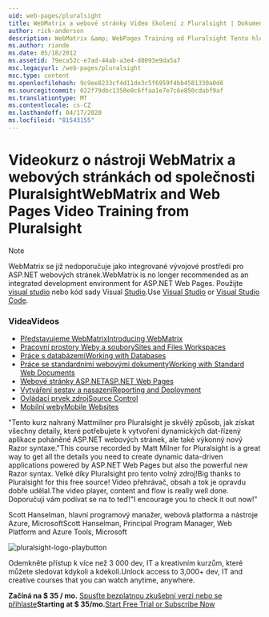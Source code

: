 ```yaml
---
uid: web-pages/pluralsight
title: WebMatrix a webové stránky Video školení z Pluralsight | Dokumenty společnosti Microsoft
author: rick-anderson
description: WebMatrix &amp; WebPages Training od Pluralsight Tento hloubkový kurz vás zprovozní pomocí WebMatrix a ASP.NET webových stránek. Pokrývá everythi...
ms.author: riande
ms.date: 05/18/2012
ms.assetid: 79eca52c-e7ad-44ab-a3e4-d8093e9da5a7
msc.legacyurl: /web-pages/pluralsight
msc.type: content
ms.openlocfilehash: 9c9ee8233cf4d11de3c5f6959f4bb4581330a0d6
ms.sourcegitcommit: 022f79dbc1350e0c6ffaa1e7e7c6e850cdabf9af
ms.translationtype: MT
ms.contentlocale: cs-CZ
ms.lasthandoff: 04/17/2020
ms.locfileid: "81543155"
---
```

# <a name="webmatrix-and-web-pages-video-training-from-pluralsight"></a><span data-ttu-id="2ba40-104">Videokurz o nástroji WebMatrix a webových stránkách od společnosti Pluralsight</span><span class="sxs-lookup"><span data-stu-id="2ba40-104">WebMatrix and Web Pages Video Training from Pluralsight</span></span>

> [!NOTE] 
> <span data-ttu-id="2ba40-105">WebMatrix se již nedoporučuje jako integrované vývojové prostředí pro ASP.NET webových stránek.</span><span class="sxs-lookup"><span data-stu-id="2ba40-105">WebMatrix is no longer recommended as an integrated development environment for ASP.NET Web Pages.</span></span> <span data-ttu-id="2ba40-106">Použijte [visual studio](xref:web-pages/overview/getting-started/program-asp-net-web-pages-in-visual-studio) nebo kód sady Visual [Studio](https://code.visualstudio.com/).</span><span class="sxs-lookup"><span data-stu-id="2ba40-106">Use [Visual Studio](xref:web-pages/overview/getting-started/program-asp-net-web-pages-in-visual-studio) or [Visual Studio Code](https://code.visualstudio.com/).</span></span>

### <a name="videos"></a><span data-ttu-id="2ba40-107">Videa</span><span class="sxs-lookup"><span data-stu-id="2ba40-107">Videos</span></span>

- [<span data-ttu-id="2ba40-108">Představujeme WebMatrix</span><span class="sxs-lookup"><span data-stu-id="2ba40-108">Introducing WebMatrix</span></span>](https://pluralsight.com/training/Player?author=matt-milner&name=webmatrix-introduction-m1&mode=live&clip=0&course=webmatrix-introduction)
- [<span data-ttu-id="2ba40-109">Pracovní prostory Weby a soubory</span><span class="sxs-lookup"><span data-stu-id="2ba40-109">Sites and Files Workspaces</span></span>](https://pluralsight.com/training/Player?author=matt-milner&name=webmatrix-introduction-m2&mode=live&clip=0&course=webmatrix-introduction)
- [<span data-ttu-id="2ba40-110">Práce s databázemi</span><span class="sxs-lookup"><span data-stu-id="2ba40-110">Working with Databases</span></span>](https://pluralsight.com/training/Player?author=matt-milner&name=webmatrix-introduction-m3&mode=live&clip=0&course=webmatrix-introduction)
- [<span data-ttu-id="2ba40-111">Práce se standardními webovými dokumenty</span><span class="sxs-lookup"><span data-stu-id="2ba40-111">Working with Standard Web Documents</span></span>](https://pluralsight.com/training/Player?author=matt-milner&name=webmatrix-introduction-m4&mode=live&clip=0&course=webmatrix-introduction)
- [<span data-ttu-id="2ba40-112">Webové stránky ASP.NET</span><span class="sxs-lookup"><span data-stu-id="2ba40-112">ASP.NET Web Pages</span></span>](https://pluralsight.com/training/Player?author=matt-milner&name=webmatrix-introduction-m5&mode=live&clip=0&course=webmatrix-introduction)
- [<span data-ttu-id="2ba40-113">Vytváření sestav a nasazení</span><span class="sxs-lookup"><span data-stu-id="2ba40-113">Reporting and Deployment</span></span>](https://pluralsight.com/training/Player?author=matt-milner&name=webmatrix-introduction-m8&mode=live&clip=0&course=webmatrix-introduction)
- [<span data-ttu-id="2ba40-114">Ovládací prvek zdroj</span><span class="sxs-lookup"><span data-stu-id="2ba40-114">Source Control</span></span>](https://pluralsight.com/training/Player?author=matt-milner&name=webmatrix-introduction-m9&mode=live&clip=0&course=webmatrix-introduction)
- [<span data-ttu-id="2ba40-115">Mobilní weby</span><span class="sxs-lookup"><span data-stu-id="2ba40-115">Mobile Websites</span></span>](https://pluralsight.com/training/Player?author=matt-milner&name=webmatrix-introduction-m10&mode=live&clip=0&course=webmatrix-introduction)

<span data-ttu-id="2ba40-116">"Tento kurz nahraný Mattmilner pro Pluralsight je skvělý způsob, jak získat všechny detaily, které potřebujete k vytvoření dynamických dat-řízený aplikace poháněné ASP.NET webových stránek, ale také výkonný nový Razor syntaxe.</span><span class="sxs-lookup"><span data-stu-id="2ba40-116">"This course recorded by Matt Milner for Pluralsight is a great way to get all the details you need to create dynamic data-driven applications powered by ASP.NET Web Pages but also the powerful new Razor syntax.</span></span> <span data-ttu-id="2ba40-117">Velké díky Pluralsight pro tento volný zdroj!</span><span class="sxs-lookup"><span data-stu-id="2ba40-117">Big thanks to Pluralsight for this free source!</span></span> <span data-ttu-id="2ba40-118">Video přehrávač, obsah a tok je opravdu dobře udělal.</span><span class="sxs-lookup"><span data-stu-id="2ba40-118">The video player, content and flow is really well done.</span></span> <span data-ttu-id="2ba40-119">Doporučuji vám podívat se na to teď!"</span><span class="sxs-lookup"><span data-stu-id="2ba40-119">I encourage you to check it out now!"</span></span>

<span data-ttu-id="2ba40-120">Scott Hanselman, hlavní programový manažer, webová platforma a nástroje Azure, Microsoft</span><span class="sxs-lookup"><span data-stu-id="2ba40-120">Scott Hanselman, Principal Program Manager, Web Platform and Azure Tools, Microsoft</span></span>

![pluralsight-logo-playbutton](pluralsight/_static/image1.png)

<span data-ttu-id="2ba40-122">Odemkněte přístup k více než 3 000 dev, IT a kreativním kurzům, které můžete sledovat kdykoli a kdekoli.</span><span class="sxs-lookup"><span data-stu-id="2ba40-122">Unlock access to 3,000+ dev, IT and creative courses that you can watch anytime, anywhere.</span></span>

<span data-ttu-id="2ba40-123">**Začíná na $ 35 / mo.** [Spusťte bezplatnou zkušební verzi nebo se přihlaste](https://www.pluralsight.com/pricing&amp;utm_source=microsoft&amp;utm_medium=sponsored-page&amp;utm_content=webmatrix&amp;utm_campaign=microsoft-sponsored-course)</span><span class="sxs-lookup"><span data-stu-id="2ba40-123">**Starting at $ 35/mo.**[Start Free Trial or Subscribe Now](https://www.pluralsight.com/pricing&amp;utm_source=microsoft&amp;utm_medium=sponsored-page&amp;utm_content=webmatrix&amp;utm_campaign=microsoft-sponsored-course)</span></span>
